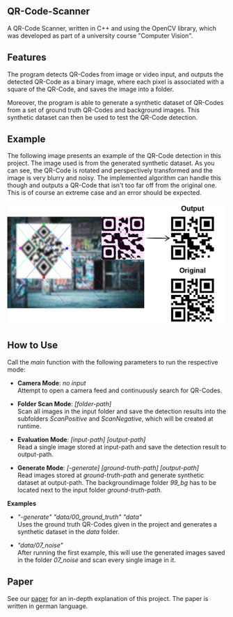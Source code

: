 ## QR-Code-Scanner 
A QR-Code Scanner, written in C++ and using the OpenCV library, which was developed as part of a university course "Computer Vision".

## Features
The program detects QR-Codes from image or video input, and outputs the detected QR-Code as a binary image,
where each pixel is associated with a square of the QR-Code, and saves the image into a folder.

Moreover, the program is able to generate a synthetic dataset of QR-Codes from a set of ground truth QR-Codes and background images.
This synthetic dataset can then be used to test the QR-Code detection.

## Example

The following image presents an example of the QR-Code detection in this project.
The image used is from the generated synthetic dataset.
As you can see, the QR-Code is rotated and perspectively transformed and the image is very blurry and noisy.
The implemented algorithm can handle this though and outputs a QR-Code that isn't too far off from the original one.
This is of course an extreme case and an error should be expected.

![QR-Code Detection Example](QR-Code-Detection-Example.png)

## How to Use
Call the *main* function with the following parameters to run the respective mode:

- **Camera Mode**: *no input*  
Attempt to open a camera feed and continuously search for QR-Codes.

- **Folder Scan Mode**: *[folder-path]*  
Scan all images in the input folder and save the detection results into the subfolders *ScanPositive* and *ScanNegative*,
which will be created at runtime.

- **Evaluation Mode**: *[input-path] [output-path]*  
Read a single image stored at input-path and save the detection result to output-path.   

 - **Generate Mode**: *[-generate] [ground-truth-path] [output-path]*  
Read images stored at *ground-truth-path* and generate synthetic dataset at output-path.
The backgroundimage folder *99_bg* has to be located next to the input folder *ground-truth-path*.

**Examples**
- *"-generate" "data/00_ground_truth" "data"*    
Uses the ground truth QR-Codes given in the project and generates a synthetic dataset in the *data* folder.

- *"data/07_noise"*  
After running the first example, this will use the generated images saved in the folder *07_noise* and scan every single image in it.

## Paper
See our [paper](paper.pdf) for an in-depth explanation of this project.
The paper is written in german language.
